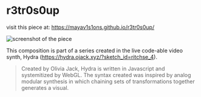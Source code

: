 # r3tr0s0up

visit this piece at: https://mayav1s1ons.github.io/r3tr0s0up/

![screenshot of the piece](screenshot.png)

This composition is part of a series created in the live code-able video synth, Hydra (https://hydra.ojack.xyz/?sketch_id=ritchse_4). 

> Created by Olivia Jack, Hydra is written in Javascript and systemitized by WebGL. The syntax created was inspired by analog modular synthesis in which chaining sets of transformations together generates a visual.    
